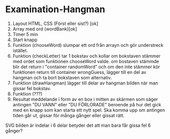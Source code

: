 # Examination-Hangman




1. Layout HTML, CSS (Först eller sist?) [ok]
3. Array med ord (wordBank)[ok]
4. Timer 5 min
5. Start knapp
6. Funktion (chooseWord) slumpar ett ord från arrayn och gör understreck istället.
7. Funktion (checkLetter) tar 1 bokstav och kollar om bokstaven stämmer med ordet som funktionen chooseWord valde.
   om bostaven stämmde blir det return i "container randomWord" och om den inte stämmer kör funktionen return till 
   container wrongGuess, lägger till en del av hangman och ta bort bokstaven som alternativ.
8. Funktion (drawHangman) lägger till delar av hangman bilden när man gissar fel bokstav.
9. Funktion (???)
10. Resultat meddelande i form av en box i mitten av skärmen som säger antingen "DU VANN" eller "DU FÖRLORADE" beroende på hur det gick
   med en knapp som kan starta ett nytt spel. Ska komma upp om antingen tiden går ut, gissar för många gånger eller gissat rätt.

SVG bilden är indelar i 6 delar betyder det att man bara får gissa fel 6 gånger?

